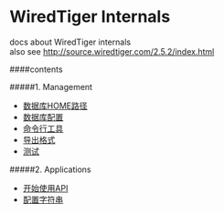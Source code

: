 WiredTiger Internals
===================
docs about WiredTiger internals  
also see <http://source.wiredtiger.com/2.5.2/index.html>

####contents

#####1. Management
- [数据库HOME路径](101_home_directory.md)
- [数据库配置](102_configuration.md)
- [命令行工具](103_command_line_utility.md)
 - [导出格式](104_dump_formats.md)
- [测试](105_testing.md)

#####2. Applications
- [开始使用API](201_getting_started.md)
- [配置字符串](202_configuration_strings.md)
